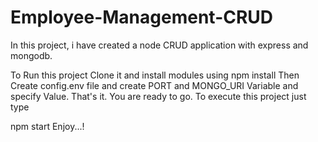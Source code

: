 # Employee-Management-CRUD
In this project, i have created a node CRUD application with express and mongodb.

To Run this project Clone it and install modules using
npm install
Then Create config.env file and create PORT and MONGO_URI Variable and specify Value. That's it. You are ready to go. To execute this project just type

npm start
Enjoy...!
